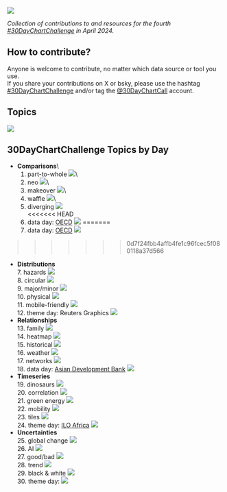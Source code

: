 ![](img/banner.png)

<p align="center">

<em>Collection of contributions to and resources for the fourth <a href="https://twitter.com/30DayChartChall">#30DayChartChallenge</a> in April 2024.</em>

</p>

## How to contribute?

Anyone is welcome to contribute, no matter which data source or tool you use.\
If you share your contributions on X or bsky, please use the hashtag [#30DayChartChallenge](https://twitter.com/search?q=%2330DayChartChallenge) and/or tag the [\@30DayChartCall](https://twitter.com/30DayChartChall) account.

## Topics

![](img/prompts.png)

## 30DayChartChallenge Topics by Day

-   **Comparisons**\
    1. part-to-whole ![](img/Day%201.png)\
    2. neo ![](img/Day%202.png)\
    3. makeover ![](img/Day%203.png)\
    4. waffle ![](img/Day%204.png)\
    5. diverging ![](img/Day%205.png)\
<<<<<<< HEAD
    6. data day: [OECD](data.oecd.org) ![](img/Day%206.png)
=======
    5. data day: [OECD](data.oecd.org) ![](img/Day%206.png)
>>>>>>> 0d7f24fbb4affb4fe1c96fcec5f080118a37d566
-   **Distributions**\
    7. hazards ![](img/Day%207.png)\
    8. circular ![](img/Day%208.png)\
    9. major/minor ![](img/Day%209.png)\
    10. physical ![](img/Day%2010.png)\
    11. mobile-friendly ![](img/Day%2011.png)\
    12. theme day: Reuters Graphics ![](img/Day%2012.png)
-   **Relationships**\
    13. family ![](img/Day%2013.png)\
    14. heatmap ![](img/Day%2014.png)\
    15. historical ![](img/Day%2015.png)\
    16. weather ![](img/Day%2016.png)\
    17. networks ![](img/Day%2017.png)\
    18. data day: [Asian Development Bank](data.adb.org) ![](img/Day%2018.png)
-   **Timeseries**\
    19. dinosaurs ![](img/Day%2019.png)\
    20. correlation ![](img/Day%2020.png)\
    21. green energy ![](img/Day%2021.png)\
    22. mobility ![](img/Day%2022.png)\
    23. tiles ![](img/Day%2023.png)\
    24. theme day: [ILO Africa](ilostat.ilo.org/data/africa/) ![](img/Day%2024.png)
-   **Uncertainties**\
    25. global change ![](img/Day%2025.png)\
    26. AI ![](img/Day%2026.png)\
    27. good/bad ![](img/Day%2027.png)\
    28. trend ![](img/Day%2028.png)\
    29. black & white ![](img/Day%2029.png)\
    30. theme day: ![](img/Day%2030.png)

